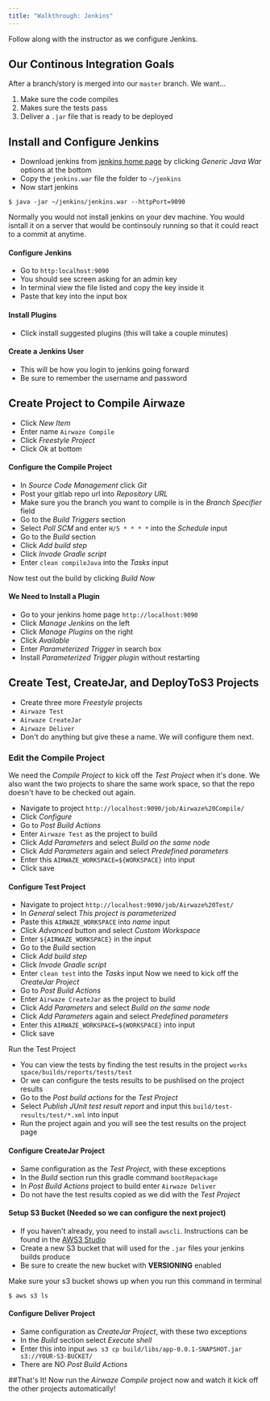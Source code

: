 ```yaml
---
title: "Walkthrough: Jenkins"
---
```


Follow along with the instructor as we configure Jenkins.

## Our Continous Integration Goals
After a branch/story is merged into our `master` branch. We want...
1. Make sure the code compiles
2. Makes sure the tests pass
3. Deliver a `.jar` file that is ready to be deployed

## Install and Configure Jenkins
- Download jenkins from [jenkins home page](https://jenkins.io/download/) by clicking *Generic Java War* options at the bottom
- Copy the `jenkins.war` file the folder to `~/jenkins`
- Now start jenkins
```
$ java -jar ~/jenkins/jenkins.war --httpPort=9090
```
<aside class="aside-note" markdown="1">
Normally you would not install jenkins on your dev machine. You would isntall it on a server that would be continsouly running so that it could react to a commit at anytime.
</aside>

#### Configure Jenkins
- Go to `http:localhost:9090`
- You should see screen asking for an admin key
- In terminal view the file listed and copy the key inside it
- Paste that key into the input box

#### Install Plugins
- Click install suggested plugins (this will take a couple minutes)

#### Create a Jenkins User
- This will be how you login to jenkins going forward
- Be sure to remember the username and password

## Create Project to Compile Airwaze
- Click *New Item*
- Enter name `Airwaze Compile`
- Click *Freestyle Project*
- Click *Ok* at bottom

#### Configure the Compile Project
- In *Source Code Management* click *Git*
- Post your gitlab repo url into *Repository URL*
- Make sure you the branch you want to compile is in the *Branch Specifier* field 
- Go to the *Build Triggers* section
- Select *Poll SCM* and enter `H/5 * * * *` into the *Schedule* input 
- Go to the *Build* section
- Click *Add build step*
- Click *Invode Gradle script*
- Enter `clean compileJava` into the *Tasks* input

Now test out the build by clicking *Build Now*

#### We Need to Install a Plugin
- Go to your jenkins home page `http://localhost:9090`
- Click *Manage Jenkins* on the left
- Click *Manage Plugins* on the right
- Click *Available*
- Enter *Parameterized Trigger* in search box
- Install *Parameterized Trigger plugin* without restarting

## Create Test, CreateJar, and DeployToS3 Projects
- Create three more *Freestyle* projects
- `Airwaze Test`
- `Airwaze CreateJar` 
- `Airwaze Deliver`
- Don't do anything but give these a name. We will configure them next.

### Edit the Compile Project
We need the *Compile Project* to kick off the *Test Project* when it's done. We also want the two projects to share the same work space, so that the repo doesn't have to be checked out again.
- Navigate to project `http://localhost:9090/job/Airwaze%20Compile/`
- Click *Configure*
- Go to *Post Build Actions*
- Enter `Airwaze Test` as the project to build
- Click *Add Parameters* and select *Build on the same node*
- Click *Add Parameters* again and select *Predefined parameters*
- Enter this `AIRWAZE_WORKSPACE=${WORKSPACE}` into input
- Click save

#### Configure Test Project
- Navigate to project `http://localhost:9090/job/Airwaze%20Test/`
- In *General* select *This project is parameterized*
- Paste this `AIRWAZE_WORKSPACE` into *name* input
- Click *Advanced* button and select *Custom Workspace*
- Enter `${AIRWAZE_WORKSPACE}` in the input
- Go to the *Build* section
- Click *Add build step*
- Click *Invode Gradle script*
- Enter `clean test` into the *Tasks* input
Now we need to kick off the *CreateJar Project*
- Go to *Post Build Actions*
- Enter `Airwaze CreateJar` as the project to build
- Click *Add Parameters* and select *Build on the same node*
- Click *Add Parameters* again and select *Predefined parameters*
- Enter this `AIRWAZE_WORKSPACE=${WORKSPACE}` into input
- Click save

Run the Test Project
- You can view the tests by finding the test results in the project `works space/builds/reports/tests/test`
- Or we can configure the tests results to be pushlised on the project results
- Go to the *Post build actions* for the *Test Project*
- Select *Publish JUnit test result report* and input this `build/test-results/test/*.xml` into input
- Run the project again and you will see the test results on the project page

#### Configure CreateJar Project
- Same configuration as the *Test Project*, with these exceptions
- In the *Build* section run this gradle command `bootRepackage`
- In *Post Build Actions* project to build enter `Airwaze Deliver`
- Do not have the test results copied as we did with the *Test Project*

#### Setup S3 Bucket (Needed so we can configure the next project)
 - If you haven't already, you need to install `awscli`. Instructions can be found in the [AWS3 Studio](https://education.launchcode.org/gis-devops/studios/AWS3/)
 - Create a new S3 bucket that will used for the `.jar` files your jenkins builds produce
 - Be sure to create the new bucket with **VERSIONING** enabled
 
 Make sure your s3 bucket shows up when you run this command in terminal
 ```
 $ aws s3 ls
 ```

#### Configure Deliver Project
- Same configuration as *CreateJar Project*, with these two exceptions
- In the *Build* section select *Execute shell*
- Enter this into input `aws s3 cp build/libs/app-0.0.1-SNAPSHOT.jar s3://YOUR-S3-BUCKET/`
- There are NO *Post Build Actions*

##That's It!
Now run the *Airwaze Compile* project now and watch it kick off the other projects automatically!
